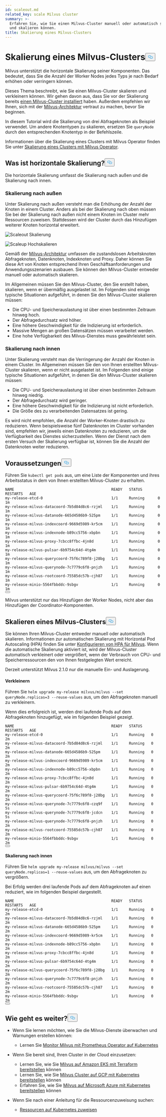 ```yaml
---
id: scaleout.md
related_key: scale Milvus cluster
summary: >-
  Erfahren Sie, wie Sie einen Milvus-Cluster manuell oder automatisch skalieren
  und skalieren können.
title: Skalierung eines Milvus-Clusters
---
```


<h1 id="Scale-a-Milvus-Cluster" class="common-anchor-header">Skalierung eines Milvus-Clusters<button data-href="#Scale-a-Milvus-Cluster" class="anchor-icon" translate="no">
      <svg translate="no"
        aria-hidden="true"
        focusable="false"
        height="20"
        version="1.1"
        viewBox="0 0 16 16"
        width="16"
      >
        <path
          fill="#0092E4"
          fill-rule="evenodd"
          d="M4 9h1v1H4c-1.5 0-3-1.69-3-3.5S2.55 3 4 3h4c1.45 0 3 1.69 3 3.5 0 1.41-.91 2.72-2 3.25V8.59c.58-.45 1-1.27 1-2.09C10 5.22 8.98 4 8 4H4c-.98 0-2 1.22-2 2.5S3 9 4 9zm9-3h-1v1h1c1 0 2 1.22 2 2.5S13.98 12 13 12H9c-.98 0-2-1.22-2-2.5 0-.83.42-1.64 1-2.09V6.25c-1.09.53-2 1.84-2 3.25C6 11.31 7.55 13 9 13h4c1.45 0 3-1.69 3-3.5S14.5 6 13 6z"
        ></path>
      </svg>
    </button></h1><p>Milvus unterstützt die horizontale Skalierung seiner Komponenten. Das bedeutet, dass Sie die Anzahl der Worker Nodes jedes Typs je nach Bedarf erhöhen oder verringern können.</p>
<p>Dieses Thema beschreibt, wie Sie einen Milvus-Cluster skalieren und verkleinern können. Wir gehen davon aus, dass Sie vor der Skalierung bereits <a href="/docs/de/v2.5.x/install_cluster-helm.md">einen Milvus-Cluster installiert</a> haben. Außerdem empfehlen wir Ihnen, sich mit der <a href="/docs/de/v2.5.x/architecture_overview.md">Milvus-Architektur</a> vertraut zu machen, bevor Sie beginnen.</p>
<p>In diesem Tutorial wird die Skalierung von drei Abfrageknoten als Beispiel verwendet. Um andere Knotentypen zu skalieren, ersetzen Sie <code translate="no">queryNode</code> durch den entsprechenden Knotentyp in der Befehlszeile.</p>
<div class="alert note">
<p>Informationen über die Skalierung eines Clusters mit Milvus Operator finden Sie unter <a href="https://github.com/zilliztech/milvus-operator/blob/main/docs/administration/scale-a-milvus-cluster.md">Skalierung eines Clusters mit Milvus Operator</a>.</p>
</div>
<h2 id="What-is-horizontal-scaling" class="common-anchor-header">Was ist horizontale Skalierung?<button data-href="#What-is-horizontal-scaling" class="anchor-icon" translate="no">
      <svg translate="no"
        aria-hidden="true"
        focusable="false"
        height="20"
        version="1.1"
        viewBox="0 0 16 16"
        width="16"
      >
        <path
          fill="#0092E4"
          fill-rule="evenodd"
          d="M4 9h1v1H4c-1.5 0-3-1.69-3-3.5S2.55 3 4 3h4c1.45 0 3 1.69 3 3.5 0 1.41-.91 2.72-2 3.25V8.59c.58-.45 1-1.27 1-2.09C10 5.22 8.98 4 8 4H4c-.98 0-2 1.22-2 2.5S3 9 4 9zm9-3h-1v1h1c1 0 2 1.22 2 2.5S13.98 12 13 12H9c-.98 0-2-1.22-2-2.5 0-.83.42-1.64 1-2.09V6.25c-1.09.53-2 1.84-2 3.25C6 11.31 7.55 13 9 13h4c1.45 0 3-1.69 3-3.5S14.5 6 13 6z"
        ></path>
      </svg>
    </button></h2><p>Die horizontale Skalierung umfasst die Skalierung nach außen und die Skalierung nach innen.</p>
<h3 id="Scaling-out" class="common-anchor-header">Skalierung nach außen</h3><p>Unter Skalierung nach außen versteht man die Erhöhung der Anzahl der Knoten in einem Cluster. Anders als bei der Skalierung nach oben müssen Sie bei der Skalierung nach außen nicht einem Knoten im Cluster mehr Ressourcen zuweisen. Stattdessen wird der Cluster durch das Hinzufügen weiterer Knoten horizontal erweitert.</p>
<p>
  
   <span class="img-wrapper"> <img translate="no" src="/docs/v2.5.x/assets/scale_out.jpg" alt="Scaleout" class="doc-image" id="scaleout" />
   </span> <span class="img-wrapper"> <span>Skalierung</span> </span></p>
<p>
  
   <span class="img-wrapper"> <img translate="no" src="/docs/v2.5.x/assets/scale_up.jpg" alt="Scaleup" class="doc-image" id="scaleup" />
   </span> <span class="img-wrapper"> <span>Hochskalieren</span> </span></p>
<p>Gemäß der <a href="/docs/de/v2.5.x/architecture_overview.md">Milvus-Architektur</a> umfassen die zustandslosen Arbeitsknoten Abfrageknoten, Datenknoten, Indexknoten und Proxy. Daher können Sie diese Art von Knoten entsprechend Ihren Geschäftsanforderungen und Anwendungsszenarien ausbauen. Sie können den Milvus-Cluster entweder manuell oder automatisch skalieren.</p>
<p>Im Allgemeinen müssen Sie den Milvus-Cluster, den Sie erstellt haben, skalieren, wenn er übermäßig ausgelastet ist. Im Folgenden sind einige typische Situationen aufgeführt, in denen Sie den Milvus-Cluster skalieren müssen:</p>
<ul>
<li>Die CPU- und Speicherauslastung ist über einen bestimmten Zeitraum hinweg hoch.</li>
<li>Der Abfragedurchsatz wird höher.</li>
<li>Eine höhere Geschwindigkeit für die Indizierung ist erforderlich.</li>
<li>Massive Mengen an großen Datensätzen müssen verarbeitet werden.</li>
<li>Eine hohe Verfügbarkeit des Milvus-Dienstes muss gewährleistet sein.</li>
</ul>
<h3 id="Scaling-in" class="common-anchor-header">Skalierung nach innen</h3><p>Unter Skalierung versteht man die Verringerung der Anzahl der Knoten in einem Cluster. Im Allgemeinen müssen Sie den von Ihnen erstellten Milvus-Cluster skalieren, wenn er nicht ausgelastet ist. Im Folgenden sind einige typische Situationen aufgeführt, in denen Sie den Milvus-Cluster skalieren müssen:</p>
<ul>
<li>Die CPU- und Speicherauslastung ist über einen bestimmten Zeitraum hinweg niedrig.</li>
<li>Der Abfragedurchsatz wird geringer.</li>
<li>Eine höhere Geschwindigkeit für die Indizierung ist nicht erforderlich.</li>
<li>Die Größe des zu verarbeitenden Datensatzes ist gering.</li>
</ul>
<div class="alert note">
Es wird nicht empfohlen, die Anzahl der Worker-Knoten drastisch zu reduzieren. Wenn beispielsweise fünf Datenknoten im Cluster vorhanden sind, empfehlen wir, jeweils einen Datenknoten zu reduzieren, um die Verfügbarkeit des Dienstes sicherzustellen. Wenn der Dienst nach dem ersten Versuch der Skalierung verfügbar ist, können Sie die Anzahl der Datenknoten weiter reduzieren.</div>
<h2 id="Prerequisites" class="common-anchor-header">Voraussetzungen<button data-href="#Prerequisites" class="anchor-icon" translate="no">
      <svg translate="no"
        aria-hidden="true"
        focusable="false"
        height="20"
        version="1.1"
        viewBox="0 0 16 16"
        width="16"
      >
        <path
          fill="#0092E4"
          fill-rule="evenodd"
          d="M4 9h1v1H4c-1.5 0-3-1.69-3-3.5S2.55 3 4 3h4c1.45 0 3 1.69 3 3.5 0 1.41-.91 2.72-2 3.25V8.59c.58-.45 1-1.27 1-2.09C10 5.22 8.98 4 8 4H4c-.98 0-2 1.22-2 2.5S3 9 4 9zm9-3h-1v1h1c1 0 2 1.22 2 2.5S13.98 12 13 12H9c-.98 0-2-1.22-2-2.5 0-.83.42-1.64 1-2.09V6.25c-1.09.53-2 1.84-2 3.25C6 11.31 7.55 13 9 13h4c1.45 0 3-1.69 3-3.5S14.5 6 13 6z"
        ></path>
      </svg>
    </button></h2><p>Führen Sie <code translate="no">kubectl get pods</code> aus, um eine Liste der Komponenten und ihres Arbeitsstatus in dem von Ihnen erstellten Milvus-Cluster zu erhalten.</p>
<pre><code translate="no">NAME                                            READY   STATUS       RESTARTS   AGE
my-release-etcd-0                               1/1     Running      0          1m
my-release-milvus-datacoord-7b5d84d8c6-rzjml    1/1     Running      0          1m
my-release-milvus-datanode-665d4586b9-525pm     1/1     Running      0          1m
my-release-milvus-indexcoord-9669d5989-kr5cm    1/1     Running      0          1m
my-release-milvus-indexnode-b89cc5756-xbpbn     1/1     Running      0          1m
my-release-milvus-proxy-7cbcc8ffbc-4jn8d        1/1     Running      0          1m
my-release-milvus-pulsar-6b9754c64d-4tg4m       1/1     Running      0          1m
my-release-milvus-querycoord-75f6c789f8-j28bg   1/1     Running      0          1m
my-release-milvus-querynode-7c7779c6f8-pnjzh    1/1     Running      0          1m
my-release-milvus-rootcoord-75585dc57b-cjh87    1/1     Running      0          1m
my-release-minio-5564fbbddc-9sbgv               1/1     Running      0          1m 
<button class="copy-code-btn"></button></code></pre>
<div class="alert note">
Milvus unterstützt nur das Hinzufügen der Worker Nodes, nicht aber das Hinzufügen der Coordinator-Komponenten.</div>
<h2 id="Scale-a-Milvus-cluster" class="common-anchor-header">Skalieren eines Milvus-Clusters<button data-href="#Scale-a-Milvus-cluster" class="anchor-icon" translate="no">
      <svg translate="no"
        aria-hidden="true"
        focusable="false"
        height="20"
        version="1.1"
        viewBox="0 0 16 16"
        width="16"
      >
        <path
          fill="#0092E4"
          fill-rule="evenodd"
          d="M4 9h1v1H4c-1.5 0-3-1.69-3-3.5S2.55 3 4 3h4c1.45 0 3 1.69 3 3.5 0 1.41-.91 2.72-2 3.25V8.59c.58-.45 1-1.27 1-2.09C10 5.22 8.98 4 8 4H4c-.98 0-2 1.22-2 2.5S3 9 4 9zm9-3h-1v1h1c1 0 2 1.22 2 2.5S13.98 12 13 12H9c-.98 0-2-1.22-2-2.5 0-.83.42-1.64 1-2.09V6.25c-1.09.53-2 1.84-2 3.25C6 11.31 7.55 13 9 13h4c1.45 0 3-1.69 3-3.5S14.5 6 13 6z"
        ></path>
      </svg>
    </button></h2><p>Sie können Ihren Milvus-Cluster entweder manuell oder automatisch skalieren. Informationen zur automatischen Skalierung mit Horizontal Pod Autoscaling (HPA) finden Sie unter <a href="/docs/de/v2.5.x/hpa.md">Konfigurieren von HPA für Milvus</a>. Wenn die automatische Skalierung aktiviert ist, wird der Milvus-Cluster automatisch verkleinert oder vergrößert, wenn der Verbrauch von CPU- und Speicherressourcen den von Ihnen festgelegten Wert erreicht.</p>
<p>Derzeit unterstützt Milvus 2.1.0 nur die manuelle Ein- und Auslagerung.</p>
<h4 id="Scaling-out" class="common-anchor-header">Verkleinern</h4><p>Führen Sie <code translate="no">helm upgrade my-release milvus/milvus --set queryNode.replicas=3 --reuse-values</code> aus, um den Abfrageknoten manuell zu verkleinern.</p>
<p>Wenn dies erfolgreich ist, werden drei laufende Pods auf dem Abfrageknoten hinzugefügt, wie im folgenden Beispiel gezeigt.</p>
<pre><code translate="no">NAME                                            READY   STATUS    RESTARTS   AGE
my-release-etcd-0                               1/1     Running   0          2m
my-release-milvus-datacoord-7b5d84d8c6-rzjml    1/1     Running   0          2m
my-release-milvus-datanode-665d4586b9-525pm     1/1     Running   0          2m
my-release-milvus-indexcoord-9669d5989-kr5cm    1/1     Running   0          2m
my-release-milvus-indexnode-b89cc5756-xbpbn     1/1     Running   0          2m
my-release-milvus-proxy-7cbcc8ffbc-4jn8d        1/1     Running   0          2m
my-release-milvus-pulsar-6b9754c64d-4tg4m       1/1     Running   0          2m
my-release-milvus-querycoord-75f6c789f8-j28bg   1/1     Running   0          2m
my-release-milvus-querynode-7c7779c6f8-czq9f    1/1     Running   0          5s
my-release-milvus-querynode-7c7779c6f8-jcdcn    1/1     Running   0          5s
my-release-milvus-querynode-7c7779c6f8-pnjzh    1/1     Running   0          2m
my-release-milvus-rootcoord-75585dc57b-cjh87    1/1     Running   0          2m
my-release-minio-5564fbbddc-9sbgv               1/1     Running   0          2m
<button class="copy-code-btn"></button></code></pre>
<h4 id="Scaling-in" class="common-anchor-header">Skalierung nach innen</h4><p>Führen Sie <code translate="no">helm upgrade my-release milvus/milvus --set queryNode.replicas=1 --reuse-values</code> aus, um den Abfrageknoten zu vergrößern.</p>
<p>Bei Erfolg werden drei laufende Pods auf dem Abfrageknoten auf einen reduziert, wie im folgenden Beispiel dargestellt.</p>
<pre><code translate="no">NAME                                            READY   STATUS    RESTARTS   AGE
my-release-etcd-0                               1/1     Running   0          2m
my-release-milvus-datacoord-7b5d84d8c6-rzjml    1/1     Running   0          2m
my-release-milvus-datanode-665d4586b9-525pm     1/1     Running   0          2m
my-release-milvus-indexcoord-9669d5989-kr5cm    1/1     Running   0          2m
my-release-milvus-indexnode-b89cc5756-xbpbn     1/1     Running   0          2m
my-release-milvus-proxy-7cbcc8ffbc-4jn8d        1/1     Running   0          2m
my-release-milvus-pulsar-6b9754c64d-4tg4m       1/1     Running   0          2m
my-release-milvus-querycoord-75f6c789f8-j28bg   1/1     Running   0          2m
my-release-milvus-querynode-7c7779c6f8-pnjzh    1/1     Running   0          2m
my-release-milvus-rootcoord-75585dc57b-cjh87    1/1     Running   0          2m
my-release-minio-5564fbbddc-9sbgv               1/1     Running   0          2m
<button class="copy-code-btn"></button></code></pre>
<h2 id="Whats-next" class="common-anchor-header">Wie geht es weiter?<button data-href="#Whats-next" class="anchor-icon" translate="no">
      <svg translate="no"
        aria-hidden="true"
        focusable="false"
        height="20"
        version="1.1"
        viewBox="0 0 16 16"
        width="16"
      >
        <path
          fill="#0092E4"
          fill-rule="evenodd"
          d="M4 9h1v1H4c-1.5 0-3-1.69-3-3.5S2.55 3 4 3h4c1.45 0 3 1.69 3 3.5 0 1.41-.91 2.72-2 3.25V8.59c.58-.45 1-1.27 1-2.09C10 5.22 8.98 4 8 4H4c-.98 0-2 1.22-2 2.5S3 9 4 9zm9-3h-1v1h1c1 0 2 1.22 2 2.5S13.98 12 13 12H9c-.98 0-2-1.22-2-2.5 0-.83.42-1.64 1-2.09V6.25c-1.09.53-2 1.84-2 3.25C6 11.31 7.55 13 9 13h4c1.45 0 3-1.69 3-3.5S14.5 6 13 6z"
        ></path>
      </svg>
    </button></h2><ul>
<li><p>Wenn Sie lernen möchten, wie Sie die Milvus-Dienste überwachen und Warnungen erstellen können:</p>
<ul>
<li>Lernen Sie <a href="/docs/de/v2.5.x/monitor.md">Monitor Milvus mit Prometheus Operator auf Kubernetes</a></li>
</ul></li>
<li><p>Wenn Sie bereit sind, Ihren Cluster in der Cloud einzusetzen:</p>
<ul>
<li>Lernen Sie, wie Sie <a href="/docs/de/v2.5.x/eks.md">Milvus auf Amazon EKS mit Terraform bereitstellen</a> können</li>
<li>Lernen Sie, wie Sie <a href="/docs/de/v2.5.x/gcp.md">Milvus Cluster auf GCP mit Kubernetes bereitstellen</a> können</li>
<li>Erfahren Sie, wie Sie <a href="/docs/de/v2.5.x/azure.md">Milvus auf Microsoft Azure mit Kubernetes bereitstellen</a> können</li>
</ul></li>
<li><p>Wenn Sie nach einer Anleitung für die Ressourcenzuweisung suchen:</p>
<ul>
<li><a href="/docs/de/v2.5.x/allocate.md#standalone">Ressourcen auf Kubernetes zuweisen</a></li>
</ul></li>
</ul>
